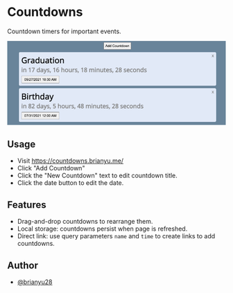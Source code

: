 # Countdowns

Countdown timers for important events.

![Countdowns](images/screenshot.png)

## Usage

* Visit <https://countdowns.brianyu.me/>
* Click "Add Countdown"
* Click the "New Countdown" text to edit countdown title.
* Click the date button to edit the date.

## Features

* Drag-and-drop countdowns to rearrange them.
* Local storage: countdowns persist when page is refreshed.
* Direct link: use query parameters `name` and `time` to create links to add countdowns.

## Author

- [@brianyu28](https://www.github.com/brianyu28)

